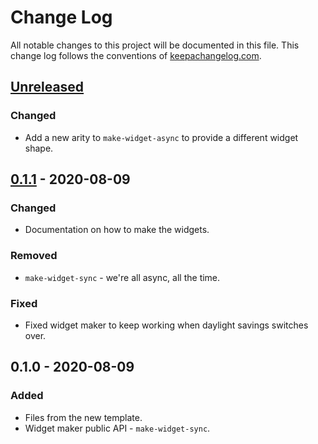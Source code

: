 # Change Log
All notable changes to this project will be documented in this file. This change log follows the conventions of [keepachangelog.com](http://keepachangelog.com/).

## [Unreleased]
### Changed
- Add a new arity to `make-widget-async` to provide a different widget shape.

## [0.1.1] - 2020-08-09
### Changed
- Documentation on how to make the widgets.

### Removed
- `make-widget-sync` - we're all async, all the time.

### Fixed
- Fixed widget maker to keep working when daylight savings switches over.

## 0.1.0 - 2020-08-09
### Added
- Files from the new template.
- Widget maker public API - `make-widget-sync`.

[Unreleased]: https://github.com/your-name/image-organizer/compare/0.1.1...HEAD
[0.1.1]: https://github.com/your-name/image-organizer/compare/0.1.0...0.1.1
